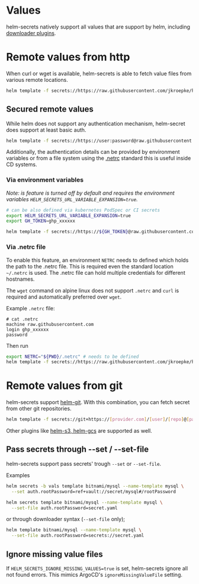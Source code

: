 # Values

helm-secrets natively support all values that are support by helm, including
[downloader plugins](https://helm.sh/docs/topics/plugins/#downloader-plugins).

# Remote values from http

When curl or wget is available, helm-secrets is able to fetch value files from various remote locations.

```bash
helm template -f secrets://https://raw.githubusercontent.com/jkroepke/helm-secrets/main/examples/sops/secrets.yaml
```

## Secured remote values

While helm does not support any authentication mechanism, helm-secret does support at least basic auth.
```bash
helm template -f secrets://https://user:password@raw.githubusercontent.com/jkroepke/helm-secrets/main/examples/sops/secrets.yaml
```

Additionally, the authentication details can be provided by environment variables or from a file system using the
[.netrc](https://everything.curl.dev/usingcurl/netrc) standard this is useful inside CD systems.


### Via environment variables

_Note: is feature is turned off by default and requires the environment variables `HELM_SECRETS_URL_VARIABLE_EXPANSION=true`._

```bash
# can be also defined via kubernetes PodSpec or CI secrets
export HELM_SECRETS_URL_VARIABLE_EXPANSION=true
export GH_TOKEN=ghp_xxxxxx 

helm template -f secrets://https://${GH_TOKEN}@raw.githubusercontent.com/jkroepke/helm-secrets/main/examples/sops/secrets.yaml
```

### Via .netrc file

To enable this feature, an environment `NETRC` needs to defined which holds the path to the .netrc file. This is required
even the standard location `~/.netrc` is used. The .netrc file can hold multiple credentials for different hostnames.

The `wget` command on alpine linux does not support `.netrc` and `curl` is required and automatically preferred over `wget`.

Example `.netrc` file:

```
# cat .netrc
machine raw.githubusercontent.com
login ghp_xxxxxx
password
```

Then run

```bash
export NETRC="${PWD}/.netrc" # needs to be defined 
helm template -f secrets://https://raw.githubusercontent.com/jkroepke/helm-secrets/main/examples/sops/secrets.yaml
```

# Remote values from git

helm-secrets support [helm-git](https://github.com/aslafy-z/helm-git).
With this combination, you can fetch secret from other git repositories.

```bash
helm template -f secrets://git+https://[provider.com]/[user]/[repo]@[path/to/charts][?[ref=git-ref][&sparse=0][&depupdate=0]]
```

Other plugins like [helm-s3, helm-gcs](https://helm.sh/docs/community/related/#helm-plugins) are supported as well.

## Pass secrets through --set / --set-file

helm-secrets support pass secrets' trough `--set` or `--set-file`. 

Examples

```bash
helm secrets -b vals template bitnami/mysql --name-template mysql \
  --set auth.rootPassword=ref+vault://secret/mysql#/rootPassword
```

```bash
helm secrets template bitnami/mysql --name-template mysql \
  --set-file auth.rootPassword=secret.yaml
```

or through downloader syntax (`--set-file` only);

```bash
helm template bitnami/mysql --name-template mysql \
  --set-file auth.rootPassword=secrets://secret.yaml
```

## Ignore missing value files

If `HELM_SECRETS_IGNORE_MISSING_VALUES=true` is set, helm-secrets ignore all not found errors. This mimics ArgoCD's `ignoreMissingValueFile` setting.
